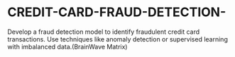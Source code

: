 # CREDIT-CARD-FRAUD-DETECTION-
Develop a fraud detection model to identify fraudulent credit card transactions. Use techniques like anomaly detection or supervised learning with imbalanced data.(BrainWave Matrix)
